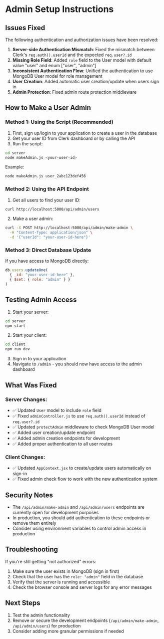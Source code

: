 # Admin Setup Instructions

## Issues Fixed

The following authentication and authorization issues have been resolved:

1. **Server-side Authentication Mismatch**: Fixed the mismatch between Clerk's `req.auth().userId` and the expected `req.user?.id`
2. **Missing Role Field**: Added `role` field to the User model with default value "user" and enum ["user", "admin"]
3. **Inconsistent Authentication Flow**: Unified the authentication to use MongoDB User model for role management
4. **User Creation**: Added automatic user creation/update when users sign in
5. **Admin Protection**: Fixed admin route protection middleware

## How to Make a User Admin

### Method 1: Using the Script (Recommended)

1. First, sign up/login to your application to create a user in the database
2. Get your user ID from Clerk dashboard or by calling the API
3. Run the script:

```bash
cd server
node makeAdmin.js <your-user-id>
```

Example:
```bash
node makeAdmin.js user_2abc123def456
```

### Method 2: Using the API Endpoint

1. Get all users to find your user ID:
```bash
curl http://localhost:5000/api/admin/users
```

2. Make a user admin:
```bash
curl -X POST http://localhost:5000/api/admin/make-admin \
  -H "Content-Type: application/json" \
  -d '{"userId": "your-user-id-here"}'
```

### Method 3: Direct Database Update

If you have access to MongoDB directly:

```javascript
db.users.updateOne(
  { _id: "your-user-id-here" },
  { $set: { role: "admin" } }
)
```

## Testing Admin Access

1. Start your server:
```bash
cd server
npm start
```

2. Start your client:
```bash
cd client
npm run dev
```

3. Sign in to your application
4. Navigate to `/admin` - you should now have access to the admin dashboard

## What Was Fixed

### Server Changes:
- ✅ Updated `User` model to include `role` field
- ✅ Fixed `adminController.js` to use `req.auth().userId` instead of `req.user?.id`
- ✅ Updated `protectAdmin` middleware to check MongoDB User model
- ✅ Added user creation/update endpoint
- ✅ Added admin creation endpoints for development
- ✅ Added proper authentication to all user routes

### Client Changes:
- ✅ Updated `AppContext.jsx` to create/update users automatically on sign-in
- ✅ Fixed admin check flow to work with the new authentication system

## Security Notes

- The `/api/admin/make-admin` and `/api/admin/users` endpoints are currently open for development purposes
- In production, you should add authentication to these endpoints or remove them entirely
- Consider using environment variables to control admin access in production

## Troubleshooting

If you're still getting "not authorized" errors:

1. Make sure the user exists in MongoDB (sign in first)
2. Check that the user has the `role: "admin"` field in the database
3. Verify that the server is running and accessible
4. Check the browser console and server logs for any error messages

## Next Steps

1. Test the admin functionality
2. Remove or secure the development endpoints (`/api/admin/make-admin`, `/api/admin/users`) for production
3. Consider adding more granular permissions if needed
